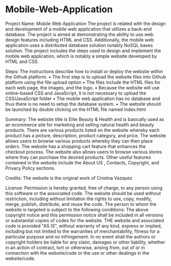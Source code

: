 # Mobile-Web-Application
Project Name: Mobile Web Application
The project is related with the design and development of a mobile web application that utilizes a back-end database. The project is aimed at demonstrating the ability to use web design features including HTML and CSS. Additionally, the mobile web application uses a distributed database solution notably NoSQL bases solution. The project includes the steps used to design and implement the mobile web application, which is notably a simple website developed by HTML and CSS.

Steps:
The instructions describe how to install or deploy the website within the Github platform. 
•	The first step is to upload the website files into Github platform using the file upload option
•	The files include the HTML files for each web page, the images, and the logo.
•	Because the website will use online-based CSS and JavaScript, it is not necessary to upload the CSS/JavaScript folder
•	The mobile web application has no database and thus there is no need to setup the database system.
•	The website should be launched by double clicking on the HTML file named index.html

Summary:
The website title is Elite Beauty & Health and is basically used as an ecommerce site for marketing and selling natural health and beauty products. There are various products listed on the website whereby each product has a picture, description, product category, and price. The website allows users to browse various products whereby they can then place orders. The website has a shopping cart feature that enhances the checkout process. The website also allows users to browse various stores where they can purchase the desired products. Other useful features contained in the website include the About US , Contacts, Copyright, and Privacy Policy sections.

Credits:
The website is the original work of Crisitna Vazquez

License:
Permission is hereby granted, free of charge, to any person using this software or the associated code. The website should be used without restriction, including without limitation the rights to use, copy, modify, merge, publish, distribute, and reuse the code. The person to whom the website is targeted is subject to the following conditions:
The above copyright notice and this permission notice shall be included in all versions or substantial copies of codes for the website.
THE website and associated code is provided "AS IS", without warranty of any kind, express or implied, including but not limited to the warranties of merchantability, fitness for a particular purpose and no infringement. In no event shall the authors or copyright holders be liable for any claim, damages or other liability, whether in an action of contract, tort or otherwise, arising from, out of or in connection with the website/code or the use or other dealings in the website/code.

